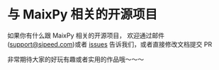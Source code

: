 与 MaixPy 相关的开源项目
========


如果你有什么跟 MaixPy 相关的开源项目， 欢迎通过邮件(support@sipeed.com)或者 [issues](https://github.com/sipeed/MaixPy_DOC/issues/new) 告诉我们，或者直接修改文档提交 PR

非常期待大家的好玩有趣或者实用的作品哦～～～





